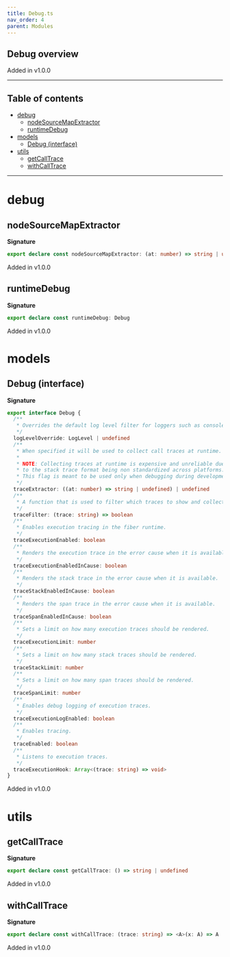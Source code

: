 ```yaml
---
title: Debug.ts
nav_order: 4
parent: Modules
---
```


## Debug overview

Added in v1.0.0

---

<h2 class="text-delta">Table of contents</h2>

- [debug](#debug)
  - [nodeSourceMapExtractor](#nodesourcemapextractor)
  - [runtimeDebug](#runtimedebug)
- [models](#models)
  - [Debug (interface)](#debug-interface)
- [utils](#utils)
  - [getCallTrace](#getcalltrace)
  - [withCallTrace](#withcalltrace)

---

# debug

## nodeSourceMapExtractor

**Signature**

```ts
export declare const nodeSourceMapExtractor: (at: number) => string | undefined
```

Added in v1.0.0

## runtimeDebug

**Signature**

```ts
export declare const runtimeDebug: Debug
```

Added in v1.0.0

# models

## Debug (interface)

**Signature**

```ts
export interface Debug {
  /**
   * Overrides the default log level filter for loggers such as console.
   */
  logLevelOverride: LogLevel | undefined
  /**
   * When specified it will be used to collect call traces at runtime.
   *
   * NOTE: Collecting traces at runtime is expensive and unreliable due
   * to the stack trace format being non standardized across platforms.
   * This flag is meant to be used only when debugging during development.
   */
  traceExtractor: ((at: number) => string | undefined) | undefined
  /**
   * A function that is used to filter which traces to show and collect.
   */
  traceFilter: (trace: string) => boolean
  /**
   * Enables execution tracing in the fiber runtime.
   */
  traceExecutionEnabled: boolean
  /**
   * Renders the execution trace in the error cause when it is available.
   */
  traceExecutionEnabledInCause: boolean
  /**
   * Renders the stack trace in the error cause when it is available.
   */
  traceStackEnabledInCause: boolean
  /**
   * Renders the span trace in the error cause when it is available.
   */
  traceSpanEnabledInCause: boolean
  /**
   * Sets a limit on how many execution traces should be rendered.
   */
  traceExecutionLimit: number
  /**
   * Sets a limit on how many stack traces should be rendered.
   */
  traceStackLimit: number
  /**
   * Sets a limit on how many span traces should be rendered.
   */
  traceSpanLimit: number
  /**
   * Enables debug logging of execution traces.
   */
  traceExecutionLogEnabled: boolean
  /**
   * Enables tracing.
   */
  traceEnabled: boolean
  /**
   * Listens to execution traces.
   */
  traceExecutionHook: Array<(trace: string) => void>
}
```

Added in v1.0.0

# utils

## getCallTrace

**Signature**

```ts
export declare const getCallTrace: () => string | undefined
```

Added in v1.0.0

## withCallTrace

**Signature**

```ts
export declare const withCallTrace: (trace: string) => <A>(x: A) => A
```

Added in v1.0.0
